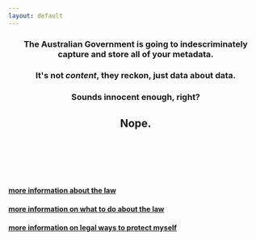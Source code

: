```yaml
---
layout: default
---
```


<div align="center">
    <h3>The Australian Government is going to indescriminately
    capture and store all of your metadata.</h3>
    <h3>It's not <em>content</em>, they reckon, just data about data.</h3>
    <h3>Sounds innocent enough, right?</h3>
    <h2><strong>Nope.</strong></h2>
</div>

<div style="padding-top: 15%">
<h4 class="text-center">
<span class="glyphicon glyphicon-book"></span> <a href="/law/">more information about the law</a></h4>
<h4 class="text-center">
<span class="glyphicon glyphicon-alert"></span> <a href="/campaign/">more information on what to do about the law</a></h4>
<h4 class="text-center">
  <span class="glyphicon glyphicon-lock"></span> <a href="/protect/">more information on legal ways to protect myself</a></h4>
  </div>
